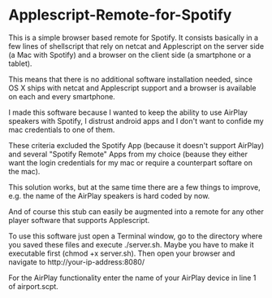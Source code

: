 Applescript-Remote-for-Spotify
==============================

This is a simple browser based remote for Spotify.
It consists basically in a few lines of shellscript that rely on netcat and Applescript on the server side (a Mac with Spotify) and a browser on the client side (a smartphone or a tablet).

This means that there is no additional software installation needed, since OS X ships with netcat and Applescript support and a browser is available on each and every smartphone.

I made this software because I wanted to keep the ability to use AirPlay speakers with Spotify, I distrust android apps and I don't want to confide my mac credentials to one of them.

These criteria excluded the Spotify App (because it doesn't support AirPlay) and several "Spotify Remote" Apps from my choice (beause they either want the login credentials for my mac or require a counterpart softare on the mac).


This solution works, but at the same time there are a few things to improve, e.g. the name of the AirPlay speakers is hard coded by now.

And of course this stub can easily be augmented into a remote for any other player software that supports Applescript.

To use this software just open a Terminal window, go to the directory where you saved these files and execute ./server.sh. Maybe you have to make it executable first (chmod +x server.sh). Then open your browser and navigate to http://your-ip-address:8080/

For the AirPlay functionality enter the name of your AirPlay device in line 1 of airport.scpt.
